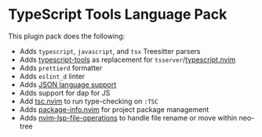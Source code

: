# TypeScript Tools Language Pack

This plugin pack does the following:

- Adds `typescript`, `javascript`, and `tsx` Treesitter parsers
- Adds [typescript-tools](https://github.com/pmizio/typescript-tools.nvim) as replacement for `tsserver`/[typescript.nvim](https://github.com/jose-elias-alvarez/typescript.nvim)
- Adds `prettierd` formatter
- Adds `eslint_d` linter
- Adds [JSON language support](../json)
- Adds support for dap for JS
- Add [tsc.nvim](dmmulroy/tsc.nvim) to run type-checking on `:TSC`
- Adds [package-info.nvim](https://github.com/vuki656/package-info.nvim) for project package management
- Adds [nvim-lsp-file-operations](https://github.com/antosha417/nvim-lsp-file-operations) to handle file rename or move within neo-tree
